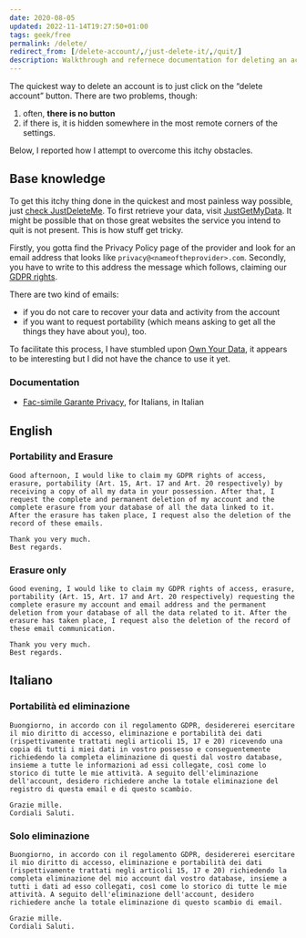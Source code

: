 ```yaml
---
date: 2020-08-05
updated: 2022-11-14T19:27:50+01:00
tags: geek/free
permalink: /delete/
redirect_from: [/delete-account/,/just-delete-it/,/quit/]
description: Walkthrough and refernece documentation for deleting an account or quitting an online service in the most effective way possible.
---
```

The quickest way to delete an account is to just click on the “delete account” button. There are two problems, though:

1. often, <strong>there is no button</strong>
2. if there is, it is hidden somewhere in the most remote corners of the settings.

Below, I reported how I attempt to overcome this itchy obstacles.

## Base knowledge

To get this itchy thing done in the quickest and most painless way possible, just [check JustDeleteMe](https://justdeleteme.xyz/ 'Just Delete Me'). To first retrieve your data, visit [JustGetMyData](https://justgetmydata.com 'Just Get My Data'). It might be possible that on those great websites the service you intend to quit is not present. This is how stuff get tricky.

Firstly, you gotta find the Privacy Policy page of the provider and look for an email address that looks like `privacy@<nameoftheprovider>.com`. Secondly, you have to write to this address the message which follows, claiming our [GDPR rights](https://gdpr-info.eu 'Information on GDPR').

There are two kind of emails:
- if you do not care to recover your data and activity from the account
- if you want to request portability (which means asking to get all the things they have about you), too.

To facilitate this process, I have stumbled upon [Own Your Data](https://yourdigitalrights.org), it appears to be interesting but I did not have the chance to use it yet.

### Documentation

- <a href='https://www.garanteprivacy.it/home/docweb/-/docweb-display/docweb/2014184' title='Documento del Garante della Privacy' lang='it' hreflang='it'>Fac-simile Garante Privacy</a>, for Italians, in Italian

## English

### Portability and Erasure

```
Good afternoon, I would like to claim my GDPR rights of access, erasure, portability (Art. 15, Art. 17 and Art. 20 respectively) by receiving a copy of all my data in your possession. After that, I request the complete and permanent deletion of my account and the complete erasure from your database of all the data linked to it.  After the erasure has taken place, I request also the deletion of the record of these emails.

Thank you very much.
Best regards.
```

### Erasure only

```
Good evening, I would like to claim my GDPR rights of access, erasure, portability (Art. 15, Art. 17 and Art. 20 respectively) requesting the complete erasure my account and email address and the permanent deletion from your database of all the data related to it. After the erasure has taken place, I request also the deletion of the record of these email communication.

Thank you very much.
Best regards.
```

## Italiano

### Portabilità ed eliminazione

```
Buongiorno, in accordo con il regolamento GDPR, desidererei esercitare il mio diritto di accesso, eliminazione e portabilità dei dati (rispettivamente trattati negli articoli 15, 17 e 20) ricevendo una copia di tutti i miei dati in vostro possesso e conseguentemente richiedendo la completa eliminazione di questi dal vostro database, insieme a tutte le informazioni ad essi collegate, così come lo storico di tutte le mie attività. A seguito dell'eliminazione dell'account, desidero richiedere anche la totale eliminazione del registro di questa email e di questo scambio.

Grazie mille.
Cordiali Saluti.
```

### Solo eliminazione

```
Buongiorno, in accordo con il regolamento GDPR, desidererei esercitare il mio diritto di accesso, eliminazione e portabilità dei dati (rispettivamente trattati negli articoli 15, 17 e 20) richiedendo la completa eliminazione del mio account dal vostro database, insieme a tutti i dati ad esso collegati, così come lo storico di tutte le mie attività. A seguito dell'eliminazione dell'account, desidero richiedere anche la totale eliminazione di questo scambio di email.
	
Grazie mille.
Cordiali Saluti.
```